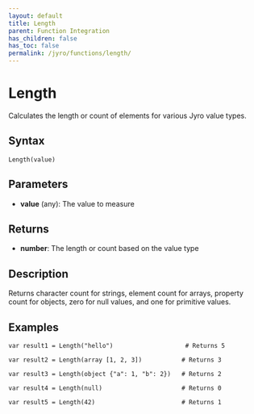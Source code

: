 ```yaml
---
layout: default
title: Length
parent: Function Integration
has_children: false
has_toc: false
permalink: /jyro/functions/length/
---
```


# Length

Calculates the length or count of elements for various Jyro value types.

## Syntax

```jyro
Length(value)
```

## Parameters

- **value** (any): The value to measure

## Returns

- **number**: The length or count based on the value type

## Description

Returns character count for strings, element count for arrays, property count for objects, zero for null values, and one for primitive values.

## Examples

```jyro
var result1 = Length("hello")                    # Returns 5
```

```jyro
var result2 = Length(array [1, 2, 3])           # Returns 3
```

```jyro
var result3 = Length(object {"a": 1, "b": 2})   # Returns 2
```

```jyro
var result4 = Length(null)                      # Returns 0
```

```jyro
var result5 = Length(42)                        # Returns 1
```